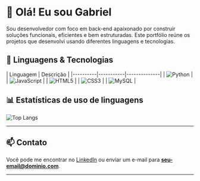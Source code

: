 # 👋 Olá! Eu sou Gabriel

Sou desenvolvedor com foco em back-end apaixonado por construir soluções funcionais, eficientes e bem estruturadas. Este portfólio reúne os projetos que desenvolvi usando diferentes linguagens e tecnologias.

## 🚀 Linguagens & Tecnologias

| Linguagem | Descrição | 
|----------|-----------|--------------|
| ![Python](https://img.shields.io/badge/-Python-3776AB?style=flat&logo=python&logoColor=white) |
| ![JavaScript](https://img.shields.io/badge/-JavaScript-F7DF1E?style=flat&logo=javascript&logoColor=black) |
| ![HTML5](https://img.shields.io/badge/-HTML5-E34F26?style=flat&logo=html5&logoColor=white) | 
| ![CSS3](https://img.shields.io/badge/-CSS3-1572B6?style=flat&logo=css3&logoColor=white) |
| ![MySQL](https://img.shields.io/badge/-MySQL-4479A1?style=flat&logo=mysql&logoColor=white) | 

## 📊 Estatísticas de uso de linguagens

![Top Langs](https://github-readme-stats.vercel.app/api/top-langs/?username=gabrielh063&layout=compact&langs_count=8&theme=tokyonight)

---

## 📫 Contato

Você pode me encontrar no [LinkedIn](https://linkedin.com/in/seu-usuario) ou enviar um e-mail para **seu-email@dominio.com**.

---
